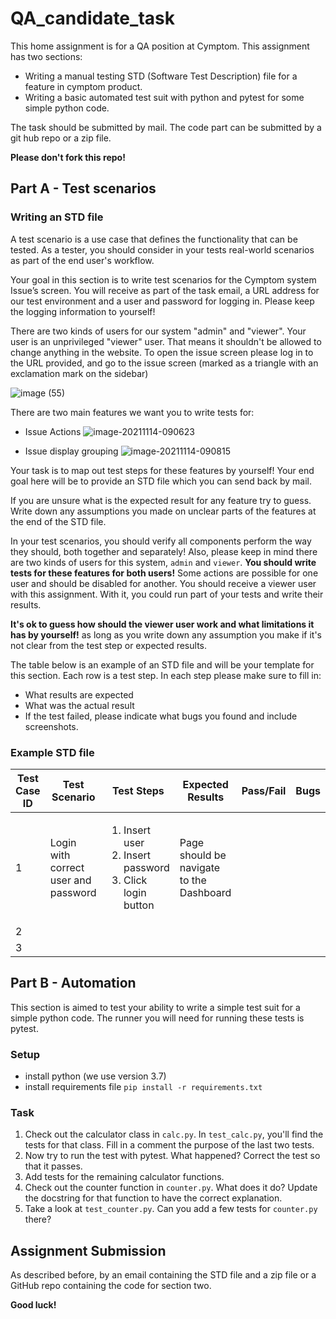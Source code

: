 # QA_candidate_task
This home assignment is for a QA position at Cymptom.
This assignment has two sections:
* Writing a manual testing STD (Software Test Description) file for a feature in cymptom product.
* Writing a basic automated test suit with python and pytest for some simple python code.

The task should be submitted by mail. The code part can be submitted by a git hub repo or a zip file.

**Please don't fork this repo!**

## Part A - Test scenarios

### Writing an STD file
A test scenario is a use case that defines the functionality that can be tested. 
As a tester, you should consider in your tests real-world scenarios as part of the end user's workflow.

Your goal in this section is to write test scenarios for the Cymptom system Issue’s screen.
You will receive as part of the task email, a URL address for our test environment and a user and password for logging in.
Please keep the logging information to yourself!

There are two kinds of users for our system "admin" and "viewer".
Your user is an unprivileged "viewer" user. That means it shouldn't be allowed to change anything in the website.
To open the issue screen please log in to the URL provided, and go to the issue screen (marked as a triangle with an 
exclamation mark on the sidebar)

![image (55)](https://user-images.githubusercontent.com/92513421/142758291-6340f148-fce0-4b48-be1f-c9635beb92c3.png)


There are two main features we want you to write tests for:
* Issue Actions
![image-20211114-090623](https://user-images.githubusercontent.com/92513421/142605690-9068636d-2dc7-4a9b-8506-6bc63e7de962.png)

* Issue display grouping
![image-20211114-090815](https://user-images.githubusercontent.com/92513421/142605785-40447be9-6729-479b-8c88-26b1930d9c53.png)

Your task is to map out test steps for these features by yourself! 
Your end goal here will be to provide an STD file which you can send back by mail.

If you are unsure what is the expected result for any feature try to guess.
Write down any assumptions you made on unclear parts of the features at the end of the STD file.

In your test scenarios, you should verify all components perform the way they should, both together and separately!
Also, please keep in mind there are two kinds of users for this system, `admin` and `viewer`.
**You should write tests for these features for both users!**
Some actions are possible for one user and should be disabled for another.
You should receive a viewer user with this assignment. 
With it, you could run part of your tests and write their results.

**It's ok to guess how should the viewer user work and what limitations it has by yourself!**
as long as you write down any assumption you make if it's not clear from the test step or expected results.

The table below is an example of an STD file and will be your template for this section. Each row is a test step.
In each step please make sure to fill in:
* What results are expected
* What was the actual result 
* If the test failed, please indicate what bugs you found and include screenshots.

### Example STD file
| Test Case ID | Test Scenario | Test Steps | Expected Results | Pass/Fail | Bugs |
| ----------- | ----------- | ----------- |----------- |----------- |----------- |
| 1 | Login with correct user and password | <ol><li>Insert user</li><li>Insert password</li><li>Click login button</li></ol> | Page should be navigate to the Dashboard
| 2 |  |
| 3 |  |

## Part B - Automation
This section is aimed to test your ability to write a simple test suit for a simple python code.
The runner you will need for running these tests is pytest.

### Setup
* install python (we use version 3.7)
* install requirements file `pip install -r requirements.txt`

### Task

1) Check out the calculator class in `calc.py`.  In `test_calc.py`, you'll find the tests for that class. Fill in a comment the purpose of the last two tests.
2) Now try to run the test with pytest. What happened? Correct the test so that it passes.
3) Add tests for the remaining calculator functions.
4) Check out the counter function in `counter.py`. What does it do? Update the docstring for that function to have the correct explanation.
5) Take a look at `test_counter.py`. Can you add a few tests for `counter.py` there?


## Assignment Submission
As described before, by an email containing the STD file and a zip file or a GitHub repo containing the code for section two.

**Good luck!**
